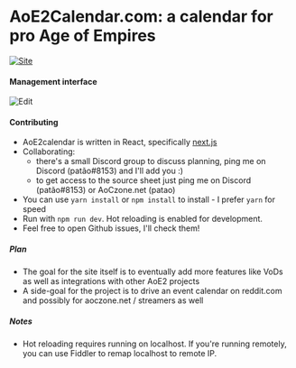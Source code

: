 # AoE2Calendar.com: a calendar for pro Age of Empires

[![Site](http://i.imgur.com/09l46u3l.png)](aoe2calendar.com)

#### Management interface
![Edit](http://i.imgur.com/d1V90Awl.png)

#### Contributing
  - AoE2calendar is  written in React, specifically [next.js](https://github.com/zeit/next.js/)
  - Collaborating:
    - there's a small Discord group to discuss planning, ping me on Discord (patão#8153) and I'll add you :)
    - to get access to the source sheet just ping me on Discord (patão#8153) or AoCzone.net (patao)
  - You can use `yarn install` or `npm install` to install - I prefer `yarn` for speed
  - Run with  `npm run dev`. Hot reloading is enabled for development.
  - Feel free to open Github issues, I'll check them!

##### Plan
  - The goal for the site itself is to eventually add more features like VoDs as well as integrations with other AoE2 projects
  - A side-goal for the project is to drive an event calendar on reddit.com and possibly for aoczone.net / streamers as well

##### Notes
  - Hot reloading requires running on localhost. If you're running remotely, you can use Fiddler to remap localhost to remote IP.
